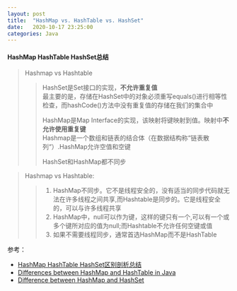 ```yaml
---
layout: post
title:  "HashMap vs. HashTable vs. HashSet"
date:   2020-10-17 23:25:00
categories: Java
---
```


#### HashMap HashTable HashSet总结   

>Hashmap vs Hashtable
>>HashSet是Set接口的实现，**不允许重复值**  
>>最主要的是，存储在HashSet中的对象必须重写equals()进行相等性检查，而hashCode()方法中没有重复值的存储在我们的集合中  
>>
>>HashMap是Map Interface的实现，该映射将键映射到值。映射中**不允许使用重复键**  
>>Hashmap是一个数组和链表的结合体（在数据结构称“链表散列“）.HashMap允许空值和空键  
>>
>>HashSet和HashMap都不同步  

>Hashmap vs Hashtable:
>>1. HashMap不同步。它不是线程安全的，没有适当的同步代码就无法在许多线程之间共享,而Hashtable是同步的。它是线程安全的，可以与许多线程共享  
>>2. HashMap中，null可以作为键，这样的键只有一个,可以有一个或多个键所对应的值为null;而Hashtable不允许任何空键或值  
>>3. 如果不需要线程同步，通常首选HashMap而不是HashTable  


参考：
* [HashMap HashTable HashSet区别剖析总结]
* [Differences between HashMap and HashTable in Java]
* [Difference between HashMap and HashSet]

[HashMap HashTable HashSet区别剖析总结]:https://blog.csdn.net/jianyuerensheng/article/details/51593118
[Differences between HashMap and HashTable in Java]:https://www.geeksforgeeks.org/differences-between-hashmap-and-hashtable-in-java/
[Difference between HashMap and HashSet]:https://www.geeksforgeeks.org/difference-between-hashmap-and-hashset/